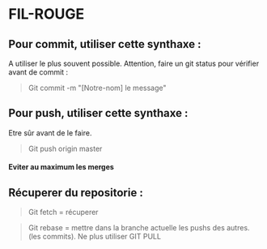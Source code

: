 # FIL-ROUGE
## Pour commit, utiliser cette synthaxe :
 A utiliser le plus souvent possible.
 Attention, faire un git status pour vérifier avant de commit :
 > Git commit -m "[Notre-nom] le message"
## Pour push, utiliser cette synthaxe :
 Etre sûr avant de le faire.
 > Git push origin master

#### Eviter au maximum les merges

## Récuperer du repositorie :

> Git fetch = récuperer

> Git rebase = mettre dans la branche actuelle les pushs des autres. (les commits).
Ne plus utiliser GIT PULL
